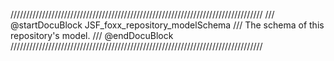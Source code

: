 ////////////////////////////////////////////////////////////////////////////////
/// @startDocuBlock JSF_foxx_repository_modelSchema
/// The schema of this repository's model.
/// @endDocuBlock
////////////////////////////////////////////////////////////////////////////////
